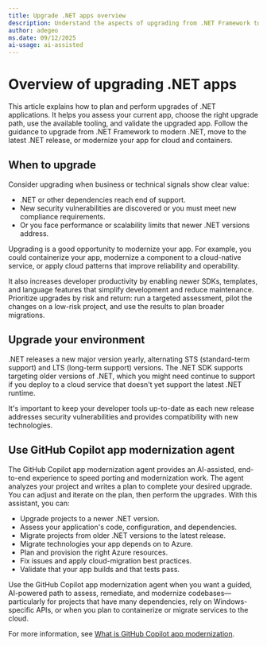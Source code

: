 ```yaml
---
title: Upgrade .NET apps overview
description: Understand the aspects of upgrading from .NET Framework to .NET, upgrading to the latest .NET, and modernizing your app to the cloud.
author: adegeo
ms.date: 09/12/2025
ai-usage: ai-assisted
---
```


# Overview of upgrading .NET apps

This article explains how to plan and perform upgrades of .NET applications. It helps you assess your current app, choose the right upgrade path, use the available tooling, and validate the upgraded app. Follow the guidance to upgrade from .NET Framework to modern .NET, move to the latest .NET release, or modernize your app for cloud and containers.

## When to upgrade

Consider upgrading when business or technical signals show clear value:

- .NET or other dependencies reach end of support.
- New security vulnerabilities are discovered or you must meet new compliance requirements.
- Or you face performance or scalability limits that newer .NET versions address.

Upgrading is a good opportunity to modernize your app. For example, you could containerize your app, modernize a component to a cloud-native service, or apply cloud patterns that improve reliability and operability.

It also increases developer productivity by enabling newer SDKs, templates, and language features that simplify development and reduce maintenance. Prioritize upgrades by risk and return: run a targeted assessment, pilot the changes on a low-risk project, and use the results to plan broader migrations.

## Upgrade your environment

.NET releases a new major version yearly, alternating STS (standard-term support) and LTS (long-term support) versions. The .NET SDK supports targeting older versions of .NET, which you might need continue to support if you deploy to a cloud service that doesn't yet support the latest .NET runtime.

It's important to keep your developer tools up-to-date as each new release addresses security vulnerabilities and provides compatibility with new technologies.

## Use GitHub Copilot app modernization agent

The GitHub Copilot app modernization agent provides an AI-assisted, end-to-end experience to speed porting and modernization work. The agent analyzes your project and writes a plan to complete your desired upgrade. You can adjust and iterate on the plan, then perform the upgrades. With this assistant, you can:

- Upgrade projects to a newer .NET version.
- Assess your application's code, configuration, and dependencies.
- Migrate projects from older .NET versions to the latest release.
- Migrate technologies your app depends on to Azure.
- Plan and provision the right Azure resources.
- Fix issues and apply cloud-migration best practices.
- Validate that your app builds and that tests pass.

Use the GitHub Copilot app modernization agent when you want a guided, AI-powered path to assess, remediate, and modernize codebases—particularly for projects that have many dependencies, rely on Windows-specific APIs, or when you plan to containerize or migrate services to the cloud.

For more information, see [What is GitHub Copilot app modernization](github-copilot-app-modernization-overview.md).
